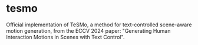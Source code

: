 # tesmo
Official implementation of TeSMo, a method for text-controlled scene-aware motion generation, from the ECCV 2024 paper: "Generating Human Interaction Motions in Scenes with Text Control".
